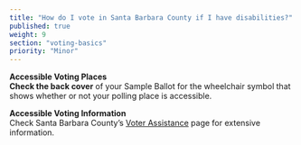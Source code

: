```yaml
---
title: "How do I vote in Santa Barbara County if I have disabilities?"
published: true
weight: 9
section: "voting-basics"
priority: "Minor"
---
```


**Accessible Voting Places**  
**Check the back cover** of your Sample Ballot for the wheelchair symbol that shows whether or not your polling place is accessible.  

**Accessible Voting Information**  
Check Santa Barbara County’s [Voter Assistance](http://www.sbcassessor.com/Elections/VoterAssistance.aspx) page for extensive information.  
